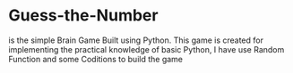 # Guess-the-Number 
is the simple Brain Game Built using Python.
This game is created for implementing the practical knowledge of basic Python, I have  use Random Function and some Coditions to build the game
